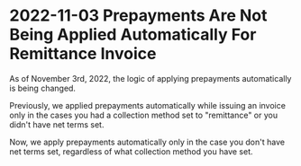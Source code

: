 # 2022-11-03 Prepayments Are Not Being Applied Automatically For Remittance Invoice

As of November 3rd, 2022, the logic of applying prepayments automatically is being changed.

Previously, we applied prepayments automatically while issuing an invoice only in the cases you had a collection method set to "remittance" or you didn't have net terms set.

Now, we apply prepayments automatically only in the case you don't have net terms set, regardless of what collection method you have set.
